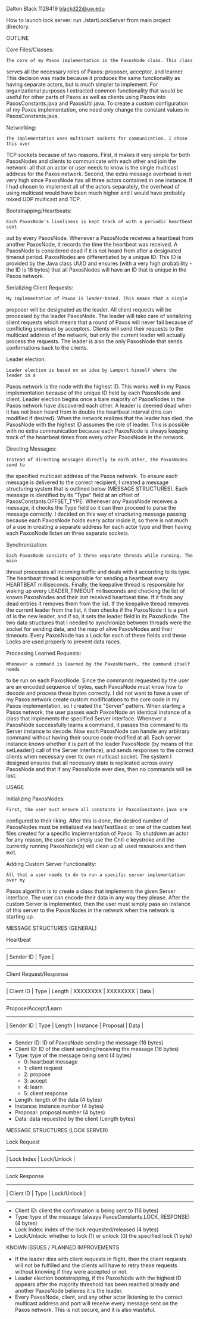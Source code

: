 Dalton Black
1128419
blackd22@uw.edu

How to launch lock server: run ./startLockServer from main project directory.

OUTLINE

  Core Files/Classes:

    The core of my Paxos implementation is the PaxosNode class. This class
  serves all the necessary roles of Paxos: proposer, acceptor, and learner. This
  decision was made because it produces the same functionality as having
  separate actors, but is much simpler to implement. For organizational purposes
  I extracted common functionality that would be useful for other parts of Paxos
  as well as clients using Paxos into PaxosConstants.java and PaxosUtil.java. To
  create a custom configuration of my Paxos implementation, one need only change
  the constant values in PaxosConstants.java.

  Networking:

    The implementation uses multicast sockets for communication. I chose this over
  TCP sockets because of two reasons. First, it makes it very simple for both
  PaxosNodes and clients to communicate with each other and join the network:
  all that an actor or user needs to know is the single multicast address for
  the Paxos network. Second, the extra message overhead is not very high since
  PaxosNode has all three actors contained in one instance. If I had chosen to
  implement all of the actors separately, the overhead of using multicast would
  have been much higher and I would have probably mixed UDP multicast and TCP.

  Bootstrapping/Heartbeats:

    Each PaxosNode's liveliness is kept track of with a periodic heartbeat sent
  out by every PaxosNode. Whenever a PaxosNode receives a heartbeat from another
  PaxosNode, it records the time the heartbeat was received. A PaxosNode is
  considered dead if it is not heard from after a designated timeout period.
  PaxosNodes are differentiated by a unique ID. This ID is provided by the Java
  class UUID and ensures (with a very high probability - the ID is 16 bytes)
  that all PaxosNodes will have an ID that is unique in the Paxos network.

  Serializing Client Requests:

    My implementation of Paxos is leader-based. This means that a single
  proposer will be designated as the leader. All client requests will be
  processed by the leader PaxosNode. The leader will take care of serializing
  client requests which means that a round of Paxos will never fail because
  of conflicting promises by acceptors. Clients will send their requests to the
  multicast address of the network, but only the current leader will actually
  process the requests. The leader is also the only PaxosNode that sends
  confirmations back to the clients.

  Leader election:

    Leader election is based on an idea by Lamport himself where the leader in a
  Paxos network is the node with the highest ID. This works well in my Paxos
  implementation because of the unique ID held by each PaxosNode and client.
  Leader election begins once a bare majority of PaxosNodes in the Paxos network
  have discovered each other. A leader is deemed dead when it has not been heard
  from in double the heartbeat interval (this can modified if desired). When
  the network realizes that the leader has died, the PaxosNode with the highest
  ID assumes the role of leader. This is possible with no extra communication
  because each PaxosNode is always keeping track of the heartbeat times from
  every other PaxosNode in the network.

  Directing Messages:

    Instead of directing messages directly to each other, the PaxosNodes send to
  the specified multicast address of the Paxos network. To ensure each message
  is delivered to the correct recipient, I created a message structuring system
  that is outlined below (MESSAGE STRUCTURES). Each message is identified by its
  "Type" field at an offset of PaxosConstants.OFFSET_TYPE. Whenever any
  PaxosNode receives a message, it checks the Type field so it can then proceed
  to parse the message correctly. I decided on this way of structuring message
  passing because each PaxosNode holds every actor inside it, so there is not
  much of a use in creating a separate address for each actor type and then
  having each PaxosNode listen on three separate sockets.

  Synchronization:

    Each PaxosNode consists of 3 three separate threads while running. The main
  thread processes all incoming traffic and deals with it according to its type.
  The heartbeat thread is responsible for sending a heartbeat every HEARTBEAT
  milliseconds. Finally, the keepalive thread is responsible for waking up every
  LEADER_TIMEOUT milliseconds and checking the list of known PaxosNodes and
  their last received heartbeat time. If it finds any dead entries it removes
  them from the list. If the keepalive thread removes the current leader from
  the list, it then checks if the PaxosNode it is a part of is the new leader,
  and if so, it sets the leader field in its PaxosNode. The two data structures
  that I needed to synchronize between threads were the socket for sending data,
  and the map of alive PaxosNodes and their timeouts. Every PaxosNode has a Lock
  for each of these fields and these Locks are used properly to prevent data
  races.

  Processing Learned Requests:

    Whenever a command is learned by the PaxosNetwork, the command itself needs
  to be run on each PaxosNode. Since the commands requested by the user are an
  encoded sequence of bytes, each PaxosNode must know how to decode and process
  these bytes correctly. I did not want to have a user of my Paxos network
  create custom modifications to the core code in my Paxos implementation, so I
  created the "Server" pattern. When starting a Paxos network, the user passes
  each PaxosNode an identical instance of a class that implements the specified
  Server interface. Whenever a PaxosNode successfully learns a command, it
  passes this command to its Server instance to decode. Now each PaxosNode can
  handle any arbitrary command without having their source code modified at all.
  Each server instance knows whether it is part of the leader PaxosNode (by
  means of the setLeader() call of the Server interface), and sends responses to
  the correct clients when necessary over its own multicast socket. The system I
  designed ensures that all necessary state is replicated across every PaxosNode
  and that if any PaxosNode ever dies, then no commands will be lost.


USAGE

  Initializing PaxosNodes:

    First, the user must ensure all constants in PaxosConstants.java are
  configured to their liking. After this is done, the desired number of
  PaxosNodes must be initialized via test/TestBasic or one of the custom test
  files created for a specific implementation of Paxos. To shutdown an actor for
  any reason, the user can simply use the Cntl-c keystroke and the currently
  running PaxosNode(s) will clean up all used resources and then exit.

  Adding Custom Server Functionality:

    All that a user needs to do to run a specific server implementation over my
  Paxos algorithm is to create a class that implements the given Server
  interface. The user can encode their data in any way they please. After the
  custom Server is implemented, then the user must simply pass an instance of
  this server to the PaxosNodes in the network when the network is starting up.


MESSAGE STRUCTURES (GENERAL)

  Heartbeat
   ----------- ------
  | Sender ID | Type |
   ----------- ------

  Client Request/Response
   ----------- ------ -------- ---------- ---------- ------
  | Client ID | Type | Length | XXXXXXXX | XXXXXXXX | Data |
   ----------- ------ -------- ---------- ---------- ------

  Propose/Accept/Learn
   ----------- ------ -------- ---------- ---------- ------
  | Sender ID | Type | Length | Instance | Proposal | Data |
   ----------- ------ -------- ---------- ---------- ------

  - Sender ID: ID of PaxosNode sending the message (16 bytes)
  - Client ID: ID of the client sending/receiving the message (16 bytes)
  - Type: type of the message being sent (4 bytes)
    - 0: heartbeat message
    - 1: client request
    - 2: propose
    - 3: accept
    - 4: learn
    - 5: client response
  - Length: length of the data (4 bytes)
  - Instance: instance number (4 bytes)
  - Proposal: proposal number (4 bytes)
  - Data: data requested by the client (Length bytes)


MESSAGE STRUCTURES (LOCK SERVER)

  Lock Request
   ------------ -------------
  | Lock Index | Lock/Unlock |
   ------------ -------------

  Lock Response
   ----------- ------ -------------
  | Client ID | Type | Lock/Unlock |
   ----------- ------ -------------

  - Client ID: client the confirmation is being sent to (16 bytes)
  - Type: type of the message (always PaxosConstants.LOCK_RESPONSE) (4 bytes)
  - Lock Index: index of the lock requested/released (4 bytes)
  - Lock/Unlock: whether to lock (1) or unlock (0) the specified lock (1 byte)


KNOWN ISSUES / PLANNED IMPROVEMENTS

  - If the leader dies with client requests in flight, then the client requests
    will not be fulfilled and the clients will have to retry these requests
    without knowing if they were accepted or not.
  - Leader election bootstrapping, if the PaxosNode with the highest ID appears
    after the majority threshold has been reached already and another PaxosNode
    believes it is the leader.
  - Every PaxosNode, client, and any other actor listening to the correct
    multicast address and port will receive every message sent on the Paxos
    network. This is not secure, and it is also wasteful.
